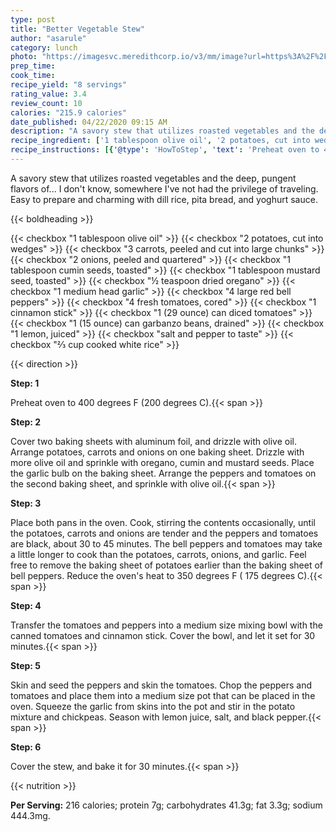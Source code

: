 ```yaml
---
type: post
title: "Better Vegetable Stew"
author: "asarule"
category: lunch
photo: "https://imagesvc.meredithcorp.io/v3/mm/image?url=https%3A%2F%2Fimages.media-allrecipes.com%2Fuserphotos%2F3233783.jpg"
prep_time: 
cook_time: 
recipe_yield: "8 servings"
rating_value: 3.4
review_count: 10
calories: "215.9 calories"
date_published: 04/22/2020 09:15 AM
description: "A savory stew that utilizes roasted vegetables and the deep, pungent flavors of... I don't know, somewhere I've not had the privilege of traveling.  Easy to prepare and charming with dill rice, pita bread, and yoghurt sauce."
recipe_ingredient: ['1 tablespoon olive oil', '2 potatoes, cut into wedges', '3 carrots, peeled and cut into large chunks', '2 onions, peeled and quartered', '1 tablespoon cumin seeds, toasted', '1 tablespoon mustard seed, toasted', '½ teaspoon dried oregano', '1 medium head garlic', '4 large red bell peppers', '4 fresh tomatoes, cored', '1 cinnamon stick', '1 (29 ounce) can diced tomatoes', '1 (15 ounce) can garbanzo beans, drained', '1 lemon, juiced', 'salt and pepper to taste', '⅔ cup cooked white rice']
recipe_instructions: [{'@type': 'HowToStep', 'text': 'Preheat oven to 400 degrees F (200 degrees C).\n'}, {'@type': 'HowToStep', 'text': 'Cover two baking sheets with aluminum foil, and drizzle with olive oil. Arrange potatoes, carrots and onions on one baking sheet. Drizzle with more olive oil and sprinkle with oregano, cumin and mustard seeds. Place the garlic bulb on the baking sheet. Arrange the peppers and tomatoes on the second baking sheet, and sprinkle with olive oil.\n'}, {'@type': 'HowToStep', 'text': "Place both pans in the oven. Cook, stirring the contents occasionally, until the potatoes, carrots and onions are tender and the peppers and tomatoes are black, about 30 to 45 minutes. The bell peppers and tomatoes may take a little longer to cook than the potatoes, carrots, onions, and garlic. Feel free to remove the baking sheet of potatoes earlier than the baking sheet of bell peppers. Reduce the oven's heat to 350 degrees F ( 175 degrees C).\n"}, {'@type': 'HowToStep', 'text': 'Transfer the tomatoes and peppers into a medium size mixing bowl with the canned tomatoes and cinnamon stick. Cover the bowl, and let it set for 30 minutes.\n'}, {'@type': 'HowToStep', 'text': 'Skin and seed the peppers and skin the tomatoes. Chop the peppers and tomatoes and place them into a medium size pot that can be placed in the oven. Squeeze the garlic from skins into the pot and stir in the potato mixture and chickpeas. Season with lemon juice, salt, and black pepper.\n'}, {'@type': 'HowToStep', 'text': 'Cover the stew, and bake it for 30 minutes.\n'}]
---
```


A savory stew that utilizes roasted vegetables and the deep, pungent flavors of... I don't know, somewhere I've not had the privilege of traveling.  Easy to prepare and charming with dill rice, pita bread, and yoghurt sauce. 

{{< boldheading >}}

{{< checkbox "1 tablespoon olive oil" >}}
{{< checkbox "2  potatoes, cut into wedges" >}}
{{< checkbox "3  carrots, peeled and cut into large chunks" >}}
{{< checkbox "2  onions, peeled and quartered" >}}
{{< checkbox "1 tablespoon cumin seeds, toasted" >}}
{{< checkbox "1 tablespoon mustard seed, toasted" >}}
{{< checkbox "½ teaspoon dried oregano" >}}
{{< checkbox "1 medium head garlic" >}}
{{< checkbox "4 large red bell peppers" >}}
{{< checkbox "4  fresh tomatoes, cored" >}}
{{< checkbox "1  cinnamon stick" >}}
{{< checkbox "1 (29 ounce) can diced tomatoes" >}}
{{< checkbox "1 (15 ounce) can garbanzo beans, drained" >}}
{{< checkbox "1  lemon, juiced" >}}
{{< checkbox "salt and pepper to taste" >}}
{{< checkbox "⅔ cup cooked white rice" >}}


{{< direction >}}

**Step: 1**

Preheat oven to 400 degrees F (200 degrees C).{{< span >}}

**Step: 2**

Cover two baking sheets with aluminum foil, and drizzle with olive oil. Arrange potatoes, carrots and onions on one baking sheet. Drizzle with more olive oil and sprinkle with oregano, cumin and mustard seeds. Place the garlic bulb on the baking sheet. Arrange the peppers and tomatoes on the second baking sheet, and sprinkle with olive oil.{{< span >}}

**Step: 3**

Place both pans in the oven. Cook, stirring the contents occasionally, until the potatoes, carrots and onions are tender and the peppers and tomatoes are black, about 30 to 45 minutes. The bell peppers and tomatoes may take a little longer to cook than the potatoes, carrots, onions, and garlic. Feel free to remove the baking sheet of potatoes earlier than the baking sheet of bell peppers. Reduce the oven's heat to 350 degrees F ( 175 degrees C).{{< span >}}

**Step: 4**

Transfer the tomatoes and peppers into a medium size mixing bowl with the canned tomatoes and cinnamon stick. Cover the bowl, and let it set for 30 minutes.{{< span >}}

**Step: 5**

Skin and seed the peppers and skin the tomatoes. Chop the peppers and tomatoes and place them into a medium size pot that can be placed in the oven. Squeeze the garlic from skins into the pot and stir in the potato mixture and chickpeas. Season with lemon juice, salt, and black pepper.{{< span >}}

**Step: 6**

Cover the stew, and bake it for 30 minutes.{{< span >}}

{{< nutrition >}}

**Per Serving:** 216 calories; protein 7g; carbohydrates 41.3g; fat 3.3g; sodium 444.3mg.